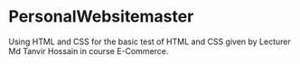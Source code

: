 # PersonalWebsitemaster
Using HTML and CSS for the basic test of HTML and CSS given by Lecturer Md Tanvir Hossain in course E-Commerce.
